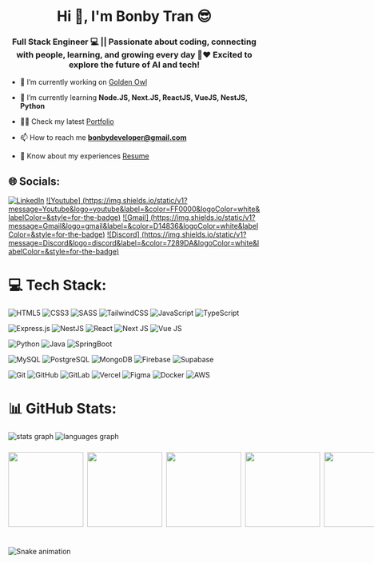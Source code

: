 <h1 align="center">Hi 👋, I'm Bonby Tran 😎</h1>
<h3 align="center">Full Stack Engineer 💻 || Passionate about coding, connecting with people, learning, and growing every day 🙌❤️ Excited to explore the future of AI and tech!</h3>


- 🔭 I’m currently working on [Golden Owl](https://goldenowl.asia/)

- 🌱 I’m currently learning **Node.JS, Next.JS, ReactJS, VueJS, NestJS, Python**

- 👨‍💻 Check my latest  [Portfolio](https://gautammanak.vercel.app/)

- 📫 How to reach me **bonbydeveloper@gmail.com**

- 📄 Know about my experiences [Resume](https://drive.google.com/file/d/1v-mogFsBPvZ_zemrcNNPKMfrca5UUi3o/view?usp=sharing)

## 🌐 Socials:
[![LinkedIn](https://img.shields.io/static/v1?message=LinkedIn&logo=linkedin&label=&color=0077B5&logoColor=white&labelColor=&style=for-the-badge)]() 
[![Youtube] (https://img.shields.io/static/v1?message=Youtube&logo=youtube&label=&color=FF0000&logoColor=white&labelColor=&style=for-the-badge)]()
[![Gmail] (https://img.shields.io/static/v1?message=Gmail&logo=gmail&label=&color=D14836&logoColor=white&labelColor=&style=for-the-badge)]()
[![Discord] (https://img.shields.io/static/v1?message=Discord&logo=discord&label=&color=7289DA&logoColor=white&labelColor=&style=for-the-badge)]()

# 💻 Tech Stack:
![HTML5](https://img.shields.io/badge/html5-%23E34F26.svg?style=for-the-badge&logo=html5&logoColor=white)
![CSS3](https://img.shields.io/badge/css3-%231572B6.svg?style=for-the-badge&logo=css3&logoColor=white)
![SASS](https://img.shields.io/badge/SASS-hotpink.svg?style=for-the-badge&logo=SASS&logoColor=white)
![TailwindCSS](https://img.shields.io/badge/tailwindcss-%2338B2AC.svg?style=for-the-badge&logo=tailwind-css&logoColor=white)
![JavaScript](https://img.shields.io/badge/javascript-%23323330.svg?style=for-the-badge&logo=javascript&logoColor=%23F7DF1E)
![TypeScript](https://img.shields.io/badge/typescript-%23007ACC.svg?style=for-the-badge&logo=typescript&logoColor=white)

![Express.js](https://img.shields.io/badge/express.js-%23404d59.svg?style=for-the-badge&logo=express&logoColor=%2361DAFB)
![NestJS](https://img.shields.io/badge/nestjs-%23E0234E.svg?style=for-the-badge&logo=nestjs&logoColor=white)
![React](https://img.shields.io/badge/react-%2320232a.svg?style=for-the-badge&logo=react&logoColor=%2361DAFB)
![Next JS](https://img.shields.io/badge/Next-black?style=for-the-badge&logo=next.js&logoColor=white)
![Vue JS](https://img.shields.io/badge/Vue.js-35495E?style=for-the-badge&logo=vuedotjs&logoColor=4FC08D)

![Python](https://img.shields.io/badge/python-3670A0?style=for-the-badge&logo=python&logoColor=ffdd54)
![Java](https://img.shields.io/badge/Java-ED8B00?style=for-the-badge&logo=openjdk&logoColor=white)
![SpringBoot](https://img.shields.io/badge/Spring-6DB33F?style=for-the-badge&logo=spring&logoColor=white)

![MySQL](https://img.shields.io/badge/MySQL-4479A1?style=for-the-badge&logo=mysql&logoColor=white)
![PostgreSQL](https://img.shields.io/badge/postgresql-4169e1?style=for-the-badge&logo=postgresql&logoColor=white)
![MongoDB](https://img.shields.io/badge/MongoDB-%234ea94b.svg?style=for-the-badge&logo=mongodb&logoColor=white)
![Firebase](https://img.shields.io/badge/firebase-a08021?style=for-the-badge&logo=firebase&logoColor=ffcd34)
![Supabase](https://img.shields.io/badge/Supabase-3ECF8E?style=for-the-badge&logo=supabase&logoColor=white)


![Git](https://img.shields.io/badge/git-%23F05033.svg?style=for-the-badge&logo=git&logoColor=white)
![GitHub](https://img.shields.io/badge/github-%23121011.svg?style=for-the-badge&logo=github&logoColor=white)
![GitLab](https://img.shields.io/badge/gitlab-%23181717.svg?style=for-the-badge&logo=gitlab&logoColor=white)
![Vercel](https://img.shields.io/badge/vercel-%23000000.svg?style=for-the-badge&logo=vercel&logoColor=white)
![Figma](https://img.shields.io/badge/figma-%23F24E1E.svg?style=for-the-badge&logo=figma&logoColor=white)
![Docker](https://img.shields.io/badge/docker-4169e1?style=for-the-badge&logo=docker&logoColor=white)
![AWS](https://img.shields.io/badge/AWS-FE9901?style=for-the-badge&logo=amazonwebservices&logoColor=white)

# 📊 GitHub Stats:
![stats graph](https://github-readme-stats.vercel.app/api?username=bonbydev&hide_title=false&hide_rank=false&show_icons=true&include_all_commits=true&count_private=true&disable_animations=false&theme=dracula&locale=en&hide_border=false)
![languages graph](https://github-readme-stats.vercel.app/api/top-langs?username=bonbydev&locale=en&hide_title=false&layout=compact&card_width=320&langs_count=5&theme=dracula&hide_border=false)

###

<div style="display: flex;gap: 0.5rem;">
<img height="150" src="https://i.imgflip.com/65efzo.gif"  />
<img height="150" src="https://media.tenor.com/rbx3ph5SLRUAAAAi/pikachu-pokemon.gif"  />
<img height="150" src="https://media.tenor.com/uQHOCWdnoeYAAAAi/astro-bot.gif"  />
<img height="150" src="https://c.tenor.com/YjiuFd-KUVQAAAAd/tenor.gif"  />
<img height="150" src="https://c.tenor.com/i0yKnyXZDNUAAAAd/tenor.gif"  />
</div>

###

<br clear="both">

<img src="https://raw.githubusercontent.com/bonbydev/bonbydev/output/snake.svg" alt="Snake animation" />

###
